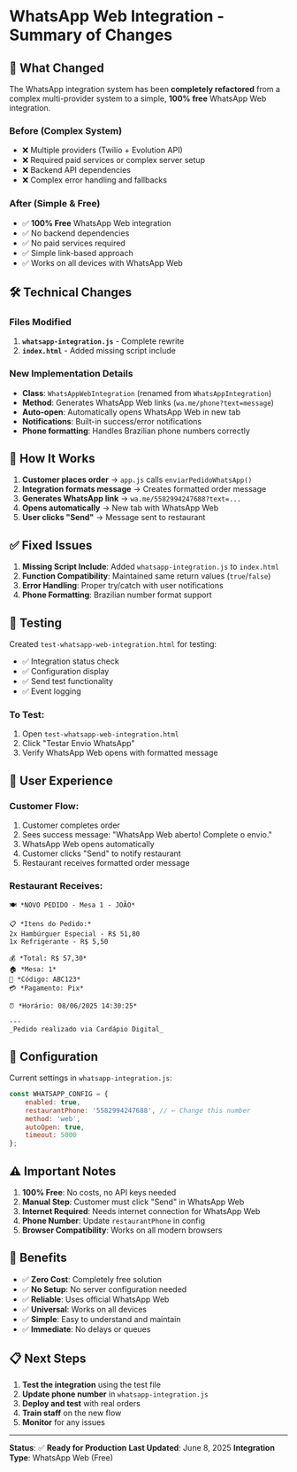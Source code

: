 # WhatsApp Web Integration - Summary of Changes

## 🔄 What Changed

The WhatsApp integration system has been **completely refactored** from a complex multi-provider system to a simple, **100% free** WhatsApp Web integration.

### Before (Complex System)
- ❌ Multiple providers (Twilio + Evolution API)
- ❌ Required paid services or complex server setup
- ❌ Backend API dependencies
- ❌ Complex error handling and fallbacks

### After (Simple & Free)
- ✅ **100% Free** WhatsApp Web integration
- ✅ No backend dependencies
- ✅ No paid services required
- ✅ Simple link-based approach
- ✅ Works on all devices with WhatsApp Web

## 🛠️ Technical Changes

### Files Modified
1. **`whatsapp-integration.js`** - Complete rewrite
2. **`index.html`** - Added missing script include

### New Implementation Details
- **Class**: `WhatsAppWebIntegration` (renamed from `WhatsAppIntegration`)
- **Method**: Generates WhatsApp Web links (`wa.me/phone?text=message`)
- **Auto-open**: Automatically opens WhatsApp Web in new tab
- **Notifications**: Built-in success/error notifications
- **Phone formatting**: Handles Brazilian phone numbers correctly

## 🎯 How It Works

1. **Customer places order** → `app.js` calls `enviarPedidoWhatsApp()`
2. **Integration formats message** → Creates formatted order message
3. **Generates WhatsApp link** → `wa.me/5582994247688?text=...`
4. **Opens automatically** → New tab with WhatsApp Web
5. **User clicks "Send"** → Message sent to restaurant

## ✅ Fixed Issues

1. **Missing Script Include**: Added `whatsapp-integration.js` to `index.html`
2. **Function Compatibility**: Maintained same return values (`true`/`false`)
3. **Error Handling**: Proper try/catch with user notifications
4. **Phone Formatting**: Brazilian number format support

## 🧪 Testing

Created `test-whatsapp-web-integration.html` for testing:
- ✅ Integration status check
- ✅ Configuration display
- ✅ Send test functionality
- ✅ Event logging

### To Test:
1. Open `test-whatsapp-web-integration.html`
2. Click "Testar Envio WhatsApp"
3. Verify WhatsApp Web opens with formatted message

## 📱 User Experience

### Customer Flow:
1. Customer completes order
2. Sees success message: "WhatsApp Web aberto! Complete o envio."
3. WhatsApp Web opens automatically
4. Customer clicks "Send" to notify restaurant
5. Restaurant receives formatted order message

### Restaurant Receives:
```
🍽️ *NOVO PEDIDO - Mesa 1 - JOÃO*

📋 *Itens do Pedido:*
2x Hambúrguer Especial - R$ 51,80
1x Refrigerante - R$ 5,50

💰 *Total: R$ 57,30*
🏠 *Mesa: 1*
🔑 *Código: ABC123*
💳 *Pagamento: Pix*

⏰ *Horário: 08/06/2025 14:30:25*

---
_Pedido realizado via Cardápio Digital_
```

## 🔧 Configuration

Current settings in `whatsapp-integration.js`:
```javascript
const WHATSAPP_CONFIG = {
    enabled: true,
    restaurantPhone: '5582994247688', // ← Change this number
    method: 'web',
    autoOpen: true,
    timeout: 5000
};
```

## ⚠️ Important Notes

1. **100% Free**: No costs, no API keys needed
2. **Manual Step**: Customer must click "Send" in WhatsApp Web
3. **Internet Required**: Needs internet connection for WhatsApp Web
4. **Phone Number**: Update `restaurantPhone` in config
5. **Browser Compatibility**: Works on all modern browsers

## 🚀 Benefits

- ✅ **Zero Cost**: Completely free solution
- ✅ **No Setup**: No server configuration needed
- ✅ **Reliable**: Uses official WhatsApp Web
- ✅ **Universal**: Works on all devices
- ✅ **Simple**: Easy to understand and maintain
- ✅ **Immediate**: No delays or queues

## 📋 Next Steps

1. **Test the integration** using the test file
2. **Update phone number** in `whatsapp-integration.js`
3. **Deploy and test** with real orders
4. **Train staff** on the new flow
5. **Monitor** for any issues

---

**Status**: ✅ **Ready for Production**
**Last Updated**: June 8, 2025
**Integration Type**: WhatsApp Web (Free)